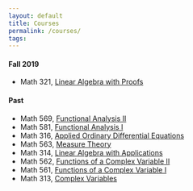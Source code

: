 ```yaml
---
layout: default
title: Courses
permalink: /courses/
tags: 
---
```


#### Fall 2019

- Math 321, [Linear Algebra with Proofs](https://math.unm.edu/~maxim/321/)


#### Past

- Math 569, [Functional Analysis II](https://math.unm.edu/~maxim/569/)
- Math 581, [Functional Analysis I](https://math.unm.edu/~maxim/581/)
- Math 316, [Applied Ordinary Differential Equations](https://math.unm.edu/~maxim/316/)
- Math 563, [Measure Theory](https://math.unm.edu/~maxim/563/)
- Math 314, [Linear Algebra with Applications](https://math.unm.edu/~maxim/314/)
- Math 562, [Functions of a Complex Variable II](https://math.unm.edu/~maxim/562/)
- Math 561, [Functions of a Complex Variable I](https://math.unm.edu/~maxim/561/)
- Math 313, [Complex Variables](https://math.unm.edu/~maxim/313/)
